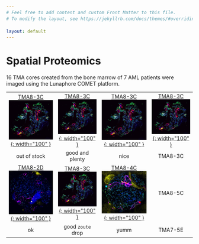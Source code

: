 ```yaml
---
# Feel free to add content and custom Front Matter to this file.
# To modify the layout, see https://jekyllrb.com/docs/themes/#overriding-theme-defaults

layout: default
---
```


# Spatial Proteomics
16 TMA cores created from the bone marrow of 7 AML patients were imaged using the Lunaphore COMET platform.

|              |                   |       |         |
|:------------:|:-----------------:|:-----:|:-------:|
|[ TMA8-3C <br> ![](./prebuilt/TMA8-3C/tma8-3c.jpg){: width="100" }](./prebuilt/TMA8-3C/)| [ TMA8-3C <br> ![](./prebuilt/TMA8-3C/tma8-3c.jpg){: width="100" }](./prebuilt/TMA8-3C/) | [ TMA8-3C <br> ![](./prebuilt/TMA8-3C/tma8-3c.jpg){: width="100" }](./prebuilt/TMA8-3C/)  | [ TMA8-3C <br> ![](./prebuilt/TMA8-3C/tma8-3c.jpg){: width="100" }](./prebuilt/TMA8-3C/) |
| out of stock | good and plenty   | nice  | TMA8-3C |
|[ TMA8-2D <br> ![](./prebuilt/tma8-2d/tma8-2d.jpg){: width="100" }](./prebuilt/tma8-2d/)|[ TMA8-3C <br> ![](./prebuilt/TMA8-3C/tma8-3c.jpg){: width="100" }](./prebuilt/TMA8-3C/)|[ TMA8-4C <br> ![](./prebuilt/TMA8-4C/TMA8-4C.jpg){: width="100" }](./prebuilt/TMA8-4C/)| TMA8-5C |
| ok           | good `zoute` drop | yumm  | TMA7-5E |

